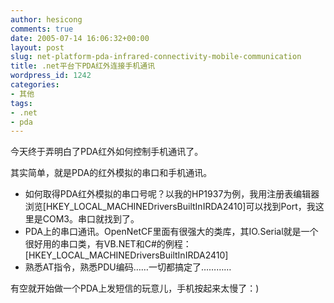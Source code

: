 ```yaml
---
author: hesicong
comments: true
date: 2005-07-14 16:06:32+00:00
layout: post
slug: net-platform-pda-infrared-connectivity-mobile-communication
title: .net平台下PDA红外连接手机通讯
wordpress_id: 1242
categories:
- 其他
tags:
- .net
- pda
---
```



今天终于弄明白了PDA红外如何控制手机通讯了。

其实简单，就是PDA的红外模拟的串口和手机通讯。

* 如何取得PDA红外模拟的串口号呢？以我的HP1937为例，我用注册表编辑器浏览[HKEY_LOCAL_MACHINEDriversBuiltInIRDA2410]可以找到Port，我这里是COM3。串口就找到了。
* PDA上的串口通讯。OpenNetCF里面有很强大的类库，其IO.Serial就是一个很好用的串口类，有VB.NET和C#的例程：[HKEY_LOCAL_MACHINEDriversBuiltInIRDA2410]
* 熟悉AT指令，熟悉PDU编码……一切都搞定了…………


有空就开始做一个PDA上发短信的玩意儿，手机按起来太慢了：)
